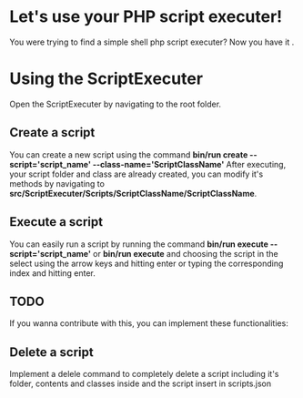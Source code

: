 # Let's use your PHP script executer!

You were trying to find a simple shell php script executer? Now you have it .

# Using the ScriptExecuter
Open the ScriptExecuter by navigating to the root folder.

## Create a script

You can create a new script using the command
 **bin/run create --script='script_name' --class-name='ScriptClassName'** 
  After executing, your script folder and class are already created, you can modify it's methods by navigating to **src/ScriptExecuter/Scripts/ScriptClassName/ScriptClassName**. 

## Execute a script

You can easily run a script by running the command **bin/run execute --script='script_name'** 
or **bin/run execute** and choosing the script in the select using the arrow keys and hitting enter or typing the corresponding index and hitting enter.

## TODO

If you wanna contribute with this, you can implement these functionalities:

## Delete a script

Implement a delele command to completely delete a script including it's folder, contents and classes inside and the script insert in scripts.json 



